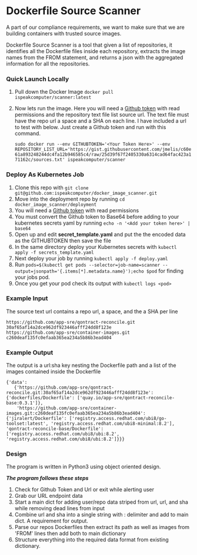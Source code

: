 # Dockerfile Source Scanner

A part of our compliance requirements, we want to make sure that we are building containers with trusted source images.

Dockerfile Source Scanner is a tool that given a list of repositories, it identifies all the Dockerfile files inside each repository,
 extracts the image names from the FROM statement, and returns a json with the aggregated information for all the repositories.

### Quick Launch Locally 
1. Pull down the Docker Image ```docker pull ispeakcomputer/scanner:latest```
2. Now lets run the image. Here you will need a [Github token](https://github.com/settings/tokens) with read permissions and the repository text file list source url. 
   The text file must have the repo url a space and a SHA on each line. I have included a url to test with below. Just create a Github token and run with this command.
   
   ```sudo docker run --env GITHUBTOKEN='<Your Token Here>' --env REPOSITORY_LIST_URL='https://gist.githubusercontent.com/jmelis/c60e61a893248244dc4fa12b946585c4/raw/25d39f67f2405330a6314cad64fac423a171162c/sources.txt' ispeakcomputer/scanner ```

### Deploy As Kubernetes Job
1. Clone this repo with  ```git clone git@github.com:ispeakcomputer/docker_image_scanner.git```
2. Move into the deployment repo by running ```cd docker_image_scanner/deployment ```
3. You will need a [Github token](https://github.com/settings/tokens) with read permissions
4. You must convert the Github token to Base64 before adding to your kubernetes secrets yaml by running ```echo -n '<Add your token here>' | base64 ``` 
4. Open up and edit **secret_template.yaml** and put the the encoded data as the GITHUBTOKEN then save the file
5. In the same directory deploy your Kubernetes secrets with ```kubectl apply -f secrets_template.yaml```
6. Next deploy your job by running ```kubectl apply -f deploy.yaml```
7. Run ```pods=$(kubectl get pods --selector=job-name=scanner --output=jsonpath='{.items[*].metadata.name}');echo $pod``` for finding your jobs pod. 
8. Once you get your pod check its output with ```kubectl logs <pod>```

### Example Input

The source text url contains a repo url, a space, and the a SHA per line

```
https://github.com/app-sre/qontract-reconcile.git 30af65af14a2dce962df923446afff24dd8f123e
https://github.com/app-sre/container-images.git c260deaf135fc0efaab365ea234a5b86b3ead404
```

### Example Output

The output is a url:sha key nesting the Dockerfile path and a list of the images contained inside the Dockerfile

```
{'data': 
   {'https://github.com/app-sre/qontract-reconcile.git:30af65af14a2dce962df923446afff24dd8f123e': {'dockerfiles/Dockerfile': ['quay.io/app-sre/qontract-reconcile-base:0.3.1']}, 
    'https://github.com/app-sre/container-images.git:c260deaf135fc0efaab365ea234a5b86b3ead404': {'jiralert/Dockerfile': ['registry.access.redhat.com/ubi8/go-toolset:latest', 'registry.access.redhat.com/ubi8-minimal:8.2'], 'qontract-reconcile-base/Dockerfile': ['registry.access.redhat.com/ubi8/ubi:8.2', 'registry.access.redhat.com/ubi8/ubi:8.2']}}}
```
### Design

The program is written in Python3 using object oriented design. 

***The program follows these steps***

1. Check for Github Token and Url or exit while alerting user
2. Grab our URL endpoint data
3. Start a main dict for adding user/repo data striped from url, url, and sha while removing dead lines from input
4. Combine url and sha into a single string with : delimiter and add to main dict. A requirement for output.
5. Parse our repos Dockerfiles then extract its path as well as images from 'FROM' lines then add both to main dictionary
6. Structure everything into the required data format from existing dictionary.



